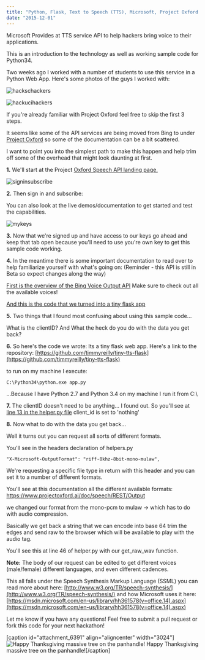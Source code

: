 ```yaml
---
title: "Python, Flask, Text to Speech (TTS), Microsoft, Project Oxford!"
date: "2015-12-01"
---
```


Microsoft Provides at TTS service API to help hackers bring voice to their applications.

This is an introduction to the technology as well as working sample code for Python34.

Two weeks ago I worked with a number of students to use this service in a Python Web App. Here's some photos of the guys I worked with:

![hackschackers](images/IMG_20151115_041036.jpg)

![hackucihackers](images/IMG_20151121_224450.jpg)

If you're already familiar with Project Oxford feel free to skip the first 3 steps.

It seems like some of the API services are being moved from Bing to under [Project Oxford](https://www.projectoxford.ai) so some of the documentation can be a bit scattered.

I want to point you into the simplest path to make this happen and help trim off some of the overhead that might look daunting at first.

**1.** We'll start at the Project [Oxford Speech API landing page.](https://www.projectoxford.ai/speech)

![signinsubscribe](images/signinsubscribe.png)

**2.** Then sign in and subscribe:

You can also look at the live demos/documentation to get started and test the capabilities.

![mykeys](images/mykeys.png)

**3.** Now that we're signed up and have access to our keys go ahead and keep that tab open because you'll need to use you're own key to get this sample code working.

**4.** In the meantime there is some important documentation to read over to help familiarize yourself with what's going on: (Reminder - this API is still in Beta so expect changes along the way)

[First is the overview of the Bing Voice Output API](https://www.projectoxford.ai/doc/speech/REST/Output) Make sure to check out all the available voices!

[And this is the code that we turned into a tiny flask app](https://github.com/Microsoft/ProjectOxford-ClientSDK/blob/master/Speech/TextToSpeech/Samples-Http/Python/TTSSample.py)

**5.** Two things that I found most confusing about using this sample code...

What is the clientID? And What the heck do you do with the data you get back?

**6.** So here's the code we wrote: Its a tiny flask web app. Here's a link to the repository: [https://github.com/timmyreilly/tiny-tts-flask](https://github.com/timmyreilly/tiny-tts-flask)

to run on my machine I execute:

`C:\Python34\python.exe app.py`

...Because I have Python 2.7 and Python 3.4 on my machine I run it from C:\\

**7.** The clientID doesn't need to be anything... I found out. So you'll see at [line 13 in the helper.py file](https://github.com/timmyreilly/tiny-tts-flask/blob/master/helper.py) client\_id is set to 'nothing'

**8.** Now what to do with the data you get back...

Well it turns out you can request all sorts of different formats.

You'll see in the headers declaration of helpers.py

`"X-Microsoft-OutputFormat": "riff-8khz-8bit-mono-mulaw",`

We're requesting a specific file type in return with this header and you can set it to a number of different formats.

You'll see at this documentation all the different available formats: https://www.projectoxford.ai/doc/speech/REST/Output

we changed our format from the mono-pcm to mulaw -> which has to do with audio compression.

Basically we get back a string that we can encode into base 64 trim the edges and send raw to the browser which will be available to play with the audio tag.

You'll see this at line 46 of helper.py with our get\_raw\_wav function.

**Note:** The body of our request can be edited to get different voices (male/female) different languages, and even different cadences.

This all falls under the Speech Synthesis Markup Language (SSML) you can read more about here: [http://www.w3.org/TR/speech-synthesis/](http://www.w3.org/TR/speech-synthesis/) and how Microsoft uses it here: [https://msdn.microsoft.com/en-us/library/hh361578(v=office.14).aspx](https://msdn.microsoft.com/en-us/library/hh361578(v=office.14).aspx)

Let me know if you have any questions! Feel free to submit a pull request or fork this code for your next hackathon!

\[caption id="attachment\_6391" align="aligncenter" width="3024"\]![Happy Thanksgiving massive tree on the panhandle!](images/IMG_20151127_164504.jpg) Happy Thanksgiving massive tree on the panhandle!\[/caption\]
